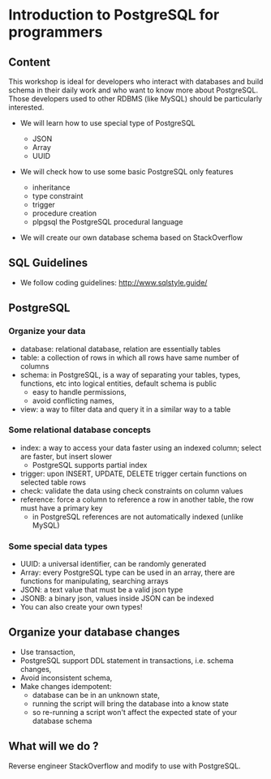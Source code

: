 # Introduction to PostgreSQL for programmers

## Content

This workshop is ideal for developers who interact with databases and build schema in their
daily work and who want to know more about PostgreSQL. Those developers used to other
RDBMS (like MySQL) should be particularly interested.

* We will learn how to use special type of PostgreSQL
  * JSON
  * Array
  * UUID
* We will check how to use some basic PostgreSQL only features
  * inheritance
  * type constraint
  * trigger
  * procedure creation
  * plpgsql the PostgreSQL procedural language

* We will create our own database schema based on StackOverflow

## SQL Guidelines

* We follow coding guidelines: http://www.sqlstyle.guide/

## PostgreSQL

### Organize your data

* database: relational database, relation are essentially tables
* table: a collection of rows in which all rows have same number of columns
* schema: in PostgreSQL, is a way of separating your tables, types, functions, etc into logical entities, default schema is public
  * easy to handle permissions,
  * avoid conflicting names,
* view: a way to filter data and query it in a similar way to a table

### Some relational database concepts

* index: a way to access your data faster using an indexed column; select are faster, but insert slower
  * PostgreSQL supports partial index
* trigger: upon INSERT, UPDATE, DELETE trigger certain functions on selected table rows
* check: validate the data using check constraints on column values
* reference: force a column to reference a row in another table, the row must have a primary key
  * in PostgreSQL references are not automatically indexed (unlike MySQL)

### Some special data types

* UUID: a universal identifier, can be randomly generated
* Array: every PostgreSQL type can be used in an array, there are functions for manipulating, searching arrays
* JSON: a text value that must be a valid json type
* JSONB: a binary json, values inside JSON can be indexed
* You can also create your own types!

## Organize your database changes

* Use transaction,
* PostgreSQL support DDL statement in transactions, i.e. schema changes,
* Avoid inconsistent schema,
* Make changes idempotent:
  * database can be in an unknown state,
  * running the script will bring the database into a know state
  * so re-running a script won't affect the expected state of your database schema

## What will we do ?

Reverse engineer StackOverflow and modify to use with PostgreSQL.
